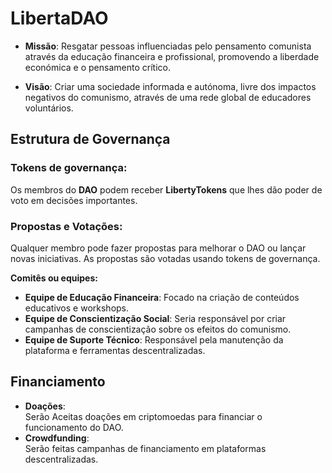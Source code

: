 # LibertaDAO

- **Missão**:
Resgatar pessoas influenciadas pelo pensamento comunista através da educação financeira e profissional, promovendo a liberdade económica e o pensamento crítico.

- **Visão**:
Criar uma sociedade informada e autónoma, livre dos impactos negativos do comunismo, através de uma rede global de educadores voluntários.

## Estrutura de Governança

### **Tokens de governança**:
Os membros do **DAO** podem receber **LibertyTokens** que lhes dão poder de voto em decisões importantes.

### **Propostas e Votações**:
Qualquer membro pode fazer propostas para melhorar o DAO ou lançar novas iniciativas. As propostas são votadas usando tokens de governança.

**Comitês ou equipes:**
- **Equipe de Educação Financeira**: Focado na criação de conteúdos educativos e workshops.
- **Equipe de Conscientização Social**: Seria responsável por criar campanhas de conscientização sobre os efeitos do comunismo.
- **Equipe de Suporte Técnico**: Responsável pela manutenção da plataforma e ferramentas descentralizadas.

## Financiamento
- **Doações**:  
Serão Aceitas doações em criptomoedas para financiar o funcionamento do DAO.
- **Crowdfunding**:  
Serão feitas campanhas de financiamento em plataformas descentralizadas.

